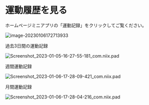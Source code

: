 # 運動履歴を見る

ホームページミニアプリの「運動記録」をクリックしてご覧ください。

![image-20230106172713933](images/motion_record/image-20230106172713933.png)

過去3日間の運動記録

![Screenshot_2023-01-05-16-27-55-181_com.niix.pad](images/motion_record/Screenshot_2023-01-05-16-27-55-181_com.niix.pad.jpg)

週間運動記録

![Screenshot_2023-01-06-17-28-09-421_com.niix.pad](images/motion_record/Screenshot_2023-01-06-17-28-09-421_com.niix.pad.jpg)

月間運動記録

![Screenshot_2023-01-06-17-28-04-216_com.niix.pad](images/motion_record/Screenshot_2023-01-06-17-28-04-216_com.niix.pad.jpg)